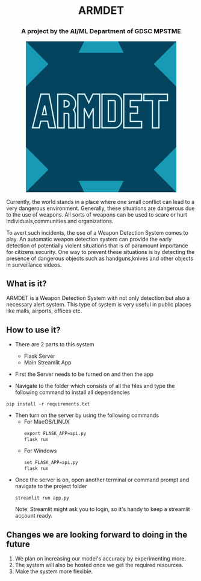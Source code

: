 # <p align="center">ARMDET </p>

### <p align="center">A project by the AI/ML Department of GDSC MPSTME </p>

<p align="center">
  <img width="400" src="https://github.com/shireenchand/ARMDET/blob/main/ARMDET.png" alt="ARMDET logo">
</p>

Currently, the world stands in a place where one small conflict can lead to a very dangerous environment. Generally, these situations are dangerous due to the use of weapons. All sorts of weapons can be used to scare or hurt individuals,communities and organizations.

To avert such incidents, the use of a Weapon Detection System comes to play. An automatic weapon detection system can provide the early detection of potentially violent situations that is of paramount importance for citizens security. One way to prevent these situations is by detecting the presence of dangerous objects such as handguns,knives and other objects in surveillance videos.

## What is it?
ARMDET is a Weapon Detection System with not only detection but also a necessary alert system. This type of system is very useful in public places like malls, airports, offices etc.

## How to use it?
- There are 2 parts to this system 
  - Flask Server
  - Main Streamlit App
- First the Server needs to be turned on and then the app

- Navigate to the folder which consists of all the files and type the following command to install all dependencies
```
pip install -r requirements.txt
```
- Then turn on the server by using the following commands
  - For MacOS/LINUX
    ```
    export FLASK_APP=api.py
    flask run
    ```
  - For Windows
    ```
    set FLASK_APP=api.py
    flask run
    ```
- Once the server is on, open another terminal or command prompt and navigate to the project folder
  ```
  streamlit run app.py
  ```
  Note: Streamlit might ask you to login, so it's handy to keep a streamlit account ready.
  
  
## Changes we are looking forward to doing in the future
1. We plan on increasing our model's accuracy by experimenting more.
2. The system will also be hosted once we get the required resources.
3. Make the system more flexible.

